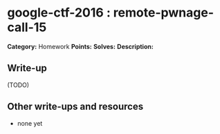 # google-ctf-2016 : remote-pwnage-call-15

**Category:** Homework
**Points:** 
**Solves:** 
**Description:**



## Write-up

(TODO)

## Other write-ups and resources

* none yet
